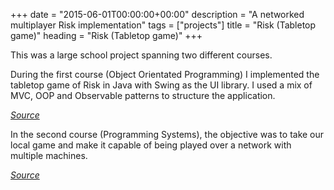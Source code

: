 +++
date = "2015-06-01T00:00:00+00:00"
description = "A networked multiplayer Risk implementation"
tags = ["projects"]
title = "Risk (Tabletop game)"
heading = "Risk (Tabletop game)"
+++

This was a large school project spanning two different courses.

During the first course (Object Orientated Programming) I implemented the tabletop game of Risk in Java with Swing as the UI library. I used a mix of MVC, OOP and Observable patterns to structure the application.

_[Source](https://github.com/hugogrochau/inf1636-2015.1-war)_

In the second course (Programming Systems), the objective was to take our local game and make it capable of being played over a network with multiple machines.

_[Source](https://github.com/hugogrochau/INF1013-2015.2-T3-War-Online)_

